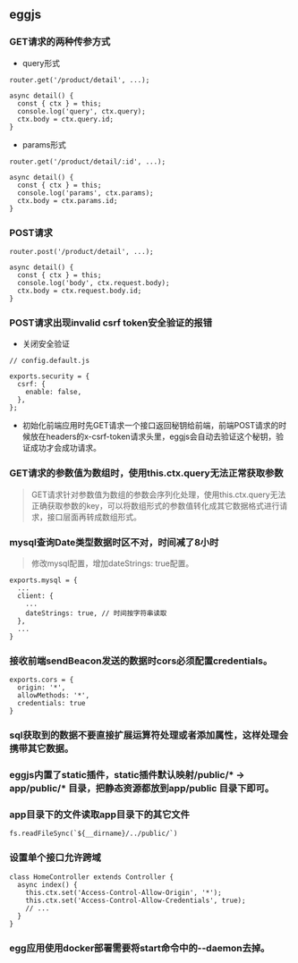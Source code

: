 ## eggjs
### GET请求的两种传参方式
- query形式
```
router.get('/product/detail', ...);

async detail() {
  const { ctx } = this;
  console.log('query', ctx.query);
  ctx.body = ctx.query.id;
}
```
- params形式
```
router.get('/product/detail/:id', ...);

async detail() {
  const { ctx } = this;
  console.log('params', ctx.params);
  ctx.body = ctx.params.id;
}
```
### POST请求
```
router.post('/product/detail', ...);

async detail() {
  const { ctx } = this;
  console.log('body', ctx.request.body);
  ctx.body = ctx.request.body.id;
}
```
### POST请求出现invalid csrf token安全验证的报错
- 关闭安全验证
```
// config.default.js

exports.security = {
  csrf: {
    enable: false,
  },
};
```
- 初始化前端应用时先GET请求一个接口返回秘钥给前端，前端POST请求的时候放在headers的x-csrf-token请求头里，eggjs会自动去验证这个秘钥，验证成功才会成功请求。
### GET请求的参数值为数组时，使用this.ctx.query无法正常获取参数
> GET请求针对参数值为数组的参数会序列化处理，使用this.ctx.query无法正确获取参数的key，可以将数组形式的参数值转化成其它数据格式进行请求，接口层面再转成数组形式。

### mysql查询Date类型数据时区不对，时间减了8小时
> 修改mysql配置，增加dateStrings: true配置。

```
exports.mysql = {
  ...
  client: {
    ...
    dateStrings: true, // 时间按字符串读取
  },
  ...
}
```
### 接收前端sendBeacon发送的数据时cors必须配置credentials。
```
exports.cors = {
  origin: '*',
  allowMethods: '*',
  credentials: true
}
```
### sql获取到的数据不要直接扩展运算符处理或者添加属性，这样处理会携带其它数据。
### eggjs内置了static插件，static插件默认映射/public/* -> app/public/* 目录，把静态资源都放到app/public 目录下即可。
### app目录下的文件读取app目录下的其它文件
```
fs.readFileSync(`${__dirname}/../public/`)
```
### 设置单个接口允许跨域
```
class HomeController extends Controller {
  async index() {
    this.ctx.set('Access-Control-Allow-Origin', '*');
    this.ctx.set('Access-Control-Allow-Credentials', true);
    // ...
  }
}
```
### egg应用使用docker部署需要将start命令中的--daemon去掉。
